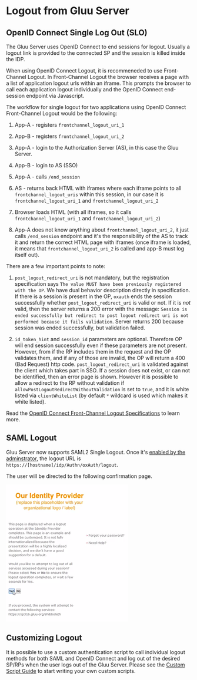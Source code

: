 # Logout from Gluu Server

## OpenID Connect Single Log Out (SLO)

The Gluu Server uses OpenID Connect to end sessions for logout. Usually a logout link is provided to the connected SP and the session is killed inside the IDP. 

When using OpenID Connect Logout, it is recommeneded to use Front-Channel Logout. In Front-Channel Logout the browser receives a page with a list of application logout urls within an iframe. This prompts the browser to call each application logout individually and the OpenID Connect end-session endpoint via Javascript. 

The workflow for single logout for two applications using OpenID Connect Front-Channel Logout would be the following:

1. App-A - registers `frontchannel_logout_uri_1`

1. App-B - registers `frontchannel_logout_uri_2`

1. App-A - login to the Authorization Server (AS), in this case the Gluu Server.

1. App-B - login to AS (SSO)

1. App-A - calls `/end_session`

1. AS - returns back HTML with iframes where each iframe points to all `frontchannel_logout_uris` within this session, in our case it is `frontchannel_logout_uri_1` and `frontchannel_logout_uri_2`

1. Browser loads HTML (with all iframes, so it calls `frontchannel_logout_uri_1` and `frontchannel_logout_uri_2`)

1. App-A does not know anything about `frontchannel_logout_uri_2`, it just calls `/end_session` endpoint and it's the responsibility of the AS to track it and return the correct HTML page with iframes (once iframe is loaded, it means that `frontchannel_logout_uri_2` is called and app-B must log itself out).

There are a few important points to note:

1. `post_logout_redirect_uri` is not mandatory, but the registration specification says `The value MUST have been previously registered with the OP`. We have dual behavior description directly in specification. If there is a session is present in the OP, `oxauth` ends the session successfully whether `post_logout_redirect_uri` is valid or not. If it is *not* valid, then the server returns a 200 error with the message: `Session is ended successfully but redirect to post logout redirect uri is not performed because it fails validation`. Server returns 200 because session was ended successfully, but validation failed.

1. `id_token_hint` and `session_id` parameters are optional. Therefore OP will end session successfully even if these parameters are not present. However, from if the RP includes them in the request and the OP validates them, and if any of those are invalid, the OP will return a 400 (Bad Request) http code. `post_logout_redirect_uri` is validated against the client which takes part in SSO. If a session does not exist, or can not be identified, then an error page is shown. However it is possible to allow a redirect to the RP without validation if `allowPostLogoutRedirectWithoutValidation` is set to `true`, and it is white listed via `clientWhiteList` (by default `*` wildcard is used which makes it white listed).

Read the [OpenID Connect Front-Channel Logout Specifications](http://openid.net/specs/openid-connect-frontchannel-1_0.html) to learn more.

## SAML Logout
Gluu Server now supports SAML2 Single Logout. Once it's [enabled by the adminstrator](../admin-guide/saml.md#saml-single-logout), the logout URL is `https://[hostname]/idp/Authn/oxAuth/logout`.

The user will be directed to the following confirmation page.

![SAML2 SLO Confirmation Page](../img/saml/saml_slo_confirm.png)

## Customizing Logout
It is possible to use a custom authentication script to call individual logout methods for both SAML and OpenID Connect and log out of the desired SP/RPs when the user logs out of the Gluu Server. Please see the [Custom Script Guide](../authn-guide/customauthn.md) to start writing your own custom scripts. 
